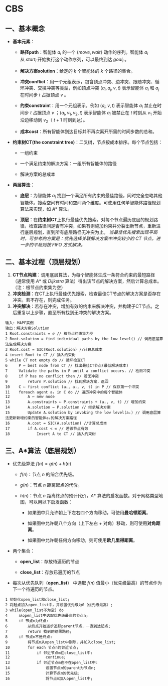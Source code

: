 # CBS

## 一、基本概念

* **基本元素**：
  
  * **路径path**：智能体 $a_i$ 的一个 $\{move,wait\}$ 动作的序列。智能体 $a_i$ 从 $start_i$ 开始执行这个动作序列，可以最终到达 $goal_i$ 。
  
  * **解决方案solution**：给定的 $k$ 个智能体的 $k$ 个路径的集合。
  
  * **冲突conflict**：用一个元组表示，包含顶点冲突、边冲突、跟随冲突、循环冲突、交换冲突等类型，例如顶点冲突 $(a_i,a_j,v,t)$ 表示智能体 $a_i$ 和 $a_j$ 在时间步 $t$ 占据顶点 $v$ 。
  
  * **约束constrain**t：用一个元组表示，例如 $(a_i,v,t)$ 表示智能体 $a_i$ 禁止在时间步 $t$ 占据顶点 $v$ ；$(a_i,v_1,v_2,t)$ 表示智能体 $a_i$ 被禁止在 $t$ 时刻从 $v_1$ 开始沿边移动到 $v_2$（ $t+1$ 时刻到达）。
  
  * **成本cost**：所有智能体到达目标并不再次离开所需的时间步数的总和。

* **约束树CT(the constraint tree)**：二叉树，节点按成本排序。每个节点包括：
  
  * 一组约束
  
  * 一个满足约束的解决方案：一组所有智能体的路径
  
  * 解决方案的总成本

* **两层算法**：
  
  * **底层**：为智能体 $a_i$ 找到一个满足所有约束的最佳路径，同时完全忽略其他智能体。搜索空间有时间和空间两个维度。可使用任何单智能体路径规划算法来实现，如 $A*$ 算法。
  
  * **顶层**：在**约束树CT**上执行最佳优先搜索。对每个节点遍历底层的规划路径，检查路径间是否有冲突，如果有则施加约束并分裂出新节点，重新进行底层规划，直到所有底层路径无冲突为止。
    *当最佳优先搜索出现平局时，可参考的方案是：优先选择关联解决方案中冲突较少的 CT 节点。进一步的平局则按 FIFO 方式解决。*

## 二、基本过程（顶层规划）

1. **CT节点构建**：调用底层算法，为每个智能体生成一条符合约束的最短路径（通常使用 $A*$ 或 $Dijkstra$ 算法）得出该节点的解决方案，然后计算总成本。（注：根节点约束集为空）
2. **冲突检测**：在CT上执行最佳优先搜索，检查最佳CT节点的解决方案是否存在冲突。若不存在，则完成任务。
3. **冲突解决**：若存在冲突，增加有效的约束来解决冲突，并构建子CT节点。之后重复以上步骤，直至所有找到无冲突的解决方案。

```伪代码
输入: MAPF实例
输出：解决方案Solution
1 Root.constraints = ∅ // 根节点约束集为空
2 Root.solution = find individual paths by the low level() // 调用底层算法生成解决方案
3 Root.cost = SIC(Root.solution) //计算总成本
4 insert Root to CT // 插入约束树
5 while CT not empty do // 循环检查CT
6     P ← best node from CT // 找出最佳CT节点(最低解决成本)
7     Validate the paths in P until a conflict occurs. // 检测冲突
8     if P has no conflict then // 若无冲突
9         return P.solution // 找到解决方案，返回
10    C ← first conflict (aᵢ, aⱼ, v, t) in P // 保存第一个冲突
11    foreach agent aᵢ in C do // 遍历冲突中的每个智能体
12        A ← new node
13        A.constraints ← P.constraints + (aᵢ, v, t) // 增加约束
14        A.solution ← P.solution // 继承解决方案
15        Update A.solution by invoking the low level(aᵢ) // 调用底层算法更新新增约束的智能体aᵢ的解决方案路径
16        A.cost = SIC(A.solution) //计算总成本
17        if A.cost < ∞ // 若该节点有效
18            Insert A to CT // 插入约束树
```

## 三、A*算法（底层规划）

* 优先级算法 $f(n) = g(n) + h(n)$
  
  * $f(n)$：节点 $n$ 的综合优先级。
  
  * $g(n)$：节点 $n$ 距离起点的代价。
  
  * $h(n)$：节点 $n$ 距离终点的预计代价，$A*$ 算法的启发函数。对于网格类型地图，可以用以下启发函数：
    
    * 如果图中只允许朝上下左右四个方向移动，可使用**曼哈顿距离**。
    
    * 如果图中允许朝八个方向（上下左右 + 对角）移动，则可使用**对角距离**。
    
    * 如果图中允许朝任何方向移动，则可使用**欧几里得距离**。

* 两个集合：
  
  * **open_list**：存放待遍历的节点
  
  * **close_list**：存放已遍历的节点

* 每次从优先队列（**open_list**） 中选取 $f(n)$ 值最小（优先级最高）的节点作为下一个待遍历的节点。

```伪代码
1 初始化open_list和close_list;
2 将起点加入open_list中，并设置优先级为0（优先级最高）;
3 while(open_list不为空) do
4     从open_list中选取优先级最高的节点n;
5     if 节点n为终点:
6         从终点开始逐步追踪parent节点，一直到达起点;
7         return 找到的结果路径;
8     if 节点n不是终点:
9         将节点n从open_list中删除，并加入close_list;
10        for each 节点n的邻近节点;
11            if 邻近节点m在close_list中:
12                continue;
13            if 邻近节点m也不在open_list中:
14                设置节点m的parent为节点n;
15                计算节点m的优先级;
16                将节点m加入open_list中;
```

